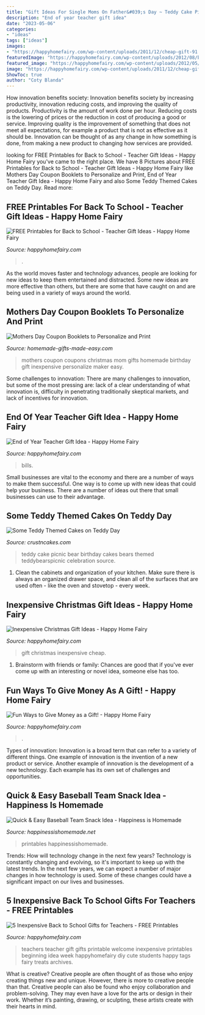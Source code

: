 ```yaml
---
title: "Gift Ideas For Single Moms On Father&#039;s Day ~ Teddy Cake Picnic Bear Birthday Cakes Bears Themed Teddybearspicnic Celebration Source"
description: "End of year teacher gift idea"
date: "2023-05-06"
categories:
- "ideas"
tags: ["ideas"]
images:
- "https://happyhomefairy.com/wp-content/uploads/2011/12/cheap-gift-91.jpg"
featuredImage: "https://happyhomefairy.com/wp-content/uploads/2012/08/back-to-school-teacher-gift-flower-magnets1.jpg"
featured_image: "https://happyhomefairy.com/wp-content/uploads/2012/05/money-soda-can1.jpg"
image: "https://happyhomefairy.com/wp-content/uploads/2011/12/cheap-gift-91.jpg"
ShowToc: true
author: "Coty Blanda"
---
```



How innovation benefits society:
Innovation benefits society by increasing productivity, innovation reducing costs, and improving the quality of products. Productivity is the amount of work done per hour. Reducing costs is the lowering of prices or the reduction in cost of producing a good or service. Improving quality is the improvement of something that does not meet all expectations, for example a product that is not as effective as it should be. Innovation can be thought of as any change in how something is done, from making a new product to changing how services are provided.

	

		
looking for FREE Printables for Back to School - Teacher Gift Ideas - Happy Home Fairy you've came to the right place. We have 8 Pictures about FREE Printables for Back to School - Teacher Gift Ideas - Happy Home Fairy like Mothers Day Coupon Booklets to Personalize and Print, End of Year Teacher Gift Idea - Happy Home Fairy and also Some Teddy Themed Cakes on Teddy Day. Read more:
		
    
## FREE Printables For Back To School - Teacher Gift Ideas - Happy Home Fairy

<img loading=lazy src="https://happyhomefairy.com/wp-content/uploads/2012/08/back-to-school-teacher-gift-flower-magnets1.jpg" onerror="this.onerror=null;this.src='https://tse3.mm.bing.net/th?id=OIP.f-0RW9W3qyRJ0Aze9X7KQAHaLG&amp;pid=15.1';" alt="FREE Printables for Back to School - Teacher Gift Ideas - Happy Home Fairy">

_Source: happyhomefairy.com_

>. 

	

As the world moves faster and technology advances, people are looking for new ideas to keep them entertained and distracted. Some new ideas are more effective than others, but there are some that have caught on and are being used in a variety of ways around the world.

    
## Mothers Day Coupon Booklets To Personalize And Print

<img loading=lazy src="http://www.homemade-gifts-made-easy.com/image-files/mothers-day-coupons-pinnable-735x1030.jpg" onerror="this.onerror=null;this.src='https://tse3.mm.bing.net/th?id=OIP.QVZ5_z2JY7sYbY9QC6Wr7AHaKY&amp;pid=15.1';" alt="Mothers Day Coupon Booklets to Personalize and Print">

_Source: homemade-gifts-made-easy.com_

>mothers coupon coupons christmas mom gifts homemade birthday gift inexpensive personalize maker easy. 

	

Some challenges to innovation:
There are many challenges to innovation, but some of the most pressing are: lack of a clear understanding of what innovation is, difficulty in penetrating traditionally skeptical markets, and lack of incentives for innovation.

    
## End Of Year Teacher Gift Idea - Happy Home Fairy

<img loading=lazy src="https://happyhomefairy.com/wp-content/uploads/2011/05/teacher-gift-31.jpg" onerror="this.onerror=null;this.src='https://tse1.mm.bing.net/th?id=OIP.hzNi_JImt42cVrYxFxAfkQHaFi&amp;pid=15.1';" alt="End of Year Teacher Gift Idea - Happy Home Fairy">

_Source: happyhomefairy.com_

>bills. 

	

Small businesses are vital to the economy and there are a number of ways to make them successful. One way is to come up with new ideas that could help your business. There are a number of ideas out there that small businesses can use to their advantage.

    
## Some Teddy Themed Cakes On Teddy Day

<img loading=lazy src="http://www.crustncakes.com/blog/wp-content/uploads/2016/02/8b9e5f84a2749c7fd8257fd5cdbd91bb.jpg" onerror="this.onerror=null;this.src='https://tse3.mm.bing.net/th?id=OIP.lV53-DsnsPp6M975qcKFbQHaJ4&amp;pid=15.1';" alt="Some Teddy Themed Cakes on Teddy Day">

_Source: crustncakes.com_

>teddy cake picnic bear birthday cakes bears themed teddybearspicnic celebration source. 

	

1. Clean the cabinets and organization of your kitchen. Make sure there is always an organized drawer space, and clean all of the surfaces that are used often - like the oven and stovetop - every week.

    
## Inexpensive Christmas Gift Ideas - Happy Home Fairy

<img loading=lazy src="https://happyhomefairy.com/wp-content/uploads/2011/12/cheap-gift-91.jpg" onerror="this.onerror=null;this.src='https://tse1.mm.bing.net/th?id=OIP.vRfaQ-bk2rNzLaF_2GkV3QHaLG&amp;pid=15.1';" alt="Inexpensive Christmas Gift Ideas - Happy Home Fairy">

_Source: happyhomefairy.com_

>gift christmas inexpensive cheap. 

	

1. Brainstorm with friends or family: Chances are good that if you've ever come up with an interesting or novel idea, someone else has too.

    
## Fun Ways To Give Money As A Gift! - Happy Home Fairy

<img loading=lazy src="https://happyhomefairy.com/wp-content/uploads/2012/05/money-soda-can1.jpg" onerror="this.onerror=null;this.src='https://tse3.mm.bing.net/th?id=OIP.amKwKrFO4i2q-YV6JYMmswHaRM&amp;pid=15.1';" alt="Fun Ways to Give Money as a Gift! - Happy Home Fairy">

_Source: happyhomefairy.com_

>. 

	

Types of innovation:
Innovation is a broad term that can refer to a variety of different things. One example of innovation is the invention of a new product or service. Another example of innovation is the development of a new technology. Each example has its own set of challenges and opportunities.

    
## Quick &amp; Easy Baseball Team Snack Idea - Happiness Is Homemade

<img loading=lazy src="https://www.happinessishomemade.net/wp-content/uploads/2016/05/Baseball-Team-Snack-Treat-Idea-with-Free-Printables-2.jpg" onerror="this.onerror=null;this.src='https://tse4.mm.bing.net/th?id=OIP.Seb5Jhkm8s2HsEDRITjvugHaLF&amp;pid=15.1';" alt="Quick &amp; Easy Baseball Team Snack Idea - Happiness is Homemade">

_Source: happinessishomemade.net_

>printables happinessishomemade. 

	

Trends: How will technology change in the next few years?
Technology is constantly changing and evolving, so it's important to keep up with the latest trends. In the next few years, we can expect a number of major changes in how technology is used. Some of these changes could have a significant impact on our lives and businesses.

    
## 5 Inexpensive Back To School Gifts For Teachers - FREE Printables

<img loading=lazy src="https://happyhomefairy.com/wp-content/uploads/2016/08/5-FREE-PRINTABLE-Back-to-School-Gift-Ideas-for-Teachers.jpg" onerror="this.onerror=null;this.src='https://tse1.mm.bing.net/th?id=OIP.FVzqsQawve06mzsPdFMKmgHaO0&amp;pid=15.1';" alt="5 Inexpensive Back to School Gifts for Teachers - FREE Printables">

_Source: happyhomefairy.com_

>teachers teacher gift gifts printable welcome inexpensive printables beginning idea week happyhomefairy diy cute students happy tags fairy treats archives. 

	

What is creative?
Creative people are often thought of as those who enjoy creating things new and unique. However, there is more to creative people than that. Creative people can also be found who enjoy collaboration and problem-solving. They may even have a love for the arts or design in their work. Whether it’s painting, drawing, or sculpting, these artists create with their hearts in mind.

